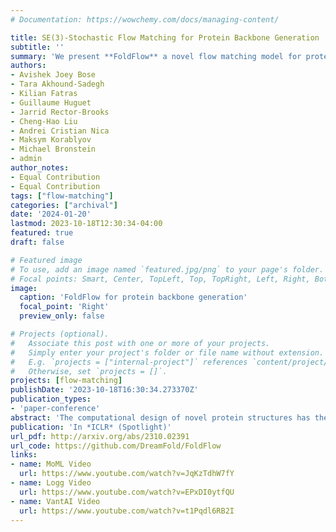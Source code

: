 ```yaml
---
# Documentation: https://wowchemy.com/docs/managing-content/

title: SE(3)-Stochastic Flow Matching for Protein Backbone Generation
subtitle: ''
summary: 'We present **FoldFlow** a novel flow matching model for protein design. We present theory and practical tricks for flow models over SE(3)^N. Empirically, we validate these models on protein backbone generation of up to 300 amino acids leading to high-quality designable, diverse, and novel samples.'
authors:
- Avishek Joey Bose
- Tara Akhound-Sadegh
- Kilian Fatras
- Guillaume Huguet
- Jarrid Rector-Brooks
- Cheng-Hao Liu
- Andrei Cristian Nica
- Maksym Korablyov
- Michael Bronstein
- admin
author_notes:
- Equal Contribution
- Equal Contribution
tags: ["flow-matching"]
categories: ["archival"]
date: '2024-01-20'
lastmod: 2023-10-18T12:30:34-04:00
featured: true
draft: false

# Featured image
# To use, add an image named `featured.jpg/png` to your page's folder.
# Focal points: Smart, Center, TopLeft, Top, TopRight, Left, Right, BottomLeft, Bottom, BottomRight.
image:
  caption: 'FoldFlow for protein backbone generation'
  focal_point: 'Right'
  preview_only: false

# Projects (optional).
#   Associate this post with one or more of your projects.
#   Simply enter your project's folder or file name without extension.
#   E.g. `projects = ["internal-project"]` references `content/project/deep-learning/index.md`.
#   Otherwise, set `projects = []`.
projects: [flow-matching]
publishDate: '2023-10-18T16:30:34.273370Z'
publication_types:
- 'paper-conference'
abstract: 'The computational design of novel protein structures has the potential to impact numerous scientific disciplines greatly. Toward this goal, we introduce $\text{FoldFlow}$ a series of novel generative models of increasing modeling power based on the flow-matching paradigm over $3\text{D}$ rigid motions -- i.e. the group $\text{SE(3)}$ -- enabling accurate modeling of protein backbones. We first introduce $\text{FoldFlow-Base}$, a simulation-free approach to learning deterministic continuous-time dynamics and matching invariant target distributions on $\text{SE(3)}$. We next accelerate training by incorporating Riemannian optimal transport to create $\text{FoldFlow-OT}$, leading to the construction of both more simple and stable flows. Finally, we design $\text{FoldFlow-SFM}$ coupling both Riemannian OT and simulation-free training to learn stochastic continuous-time dynamics over $\text{SE(3)}$. Our family of $\text{FoldFlow}$ generative models offer several key advantages over previous approaches to the generative modeling of proteins: they are more stable and faster to train than diffusion-based approaches, and our models enjoy the ability to map any invariant source distribution to any invariant target distribution over $\text{SE(3)}$. Empirically, we validate our FoldFlow models on protein backbone generation of up to $300$ amino acids leading to high-quality designable, diverse, and novel samples.'
publication: 'In *ICLR* (Spotlight)'
url_pdf: http://arxiv.org/abs/2310.02391
url_code: https://github.com/DreamFold/FoldFlow
links:
- name: MoML Video
  url: https://www.youtube.com/watch?v=JqKzTdhW7fY
- name: Logg Video
  url: https://www.youtube.com/watch?v=EPxDI0ytfQU
- name: VantAI Video
  url: https://www.youtube.com/watch?v=t1Pqdl6RB2I
---
```

